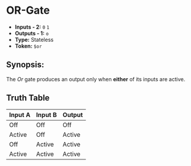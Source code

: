 # OR-Gate

* **Inputs - 2:** `0` `1`
* **Outputs - 1:** `o`
* **Type:** Stateless
* **Token:** `$or`

## Synopsis: 
The *Or* gate produces an output only when **either** of its inputs are active.

## Truth Table
| Input A | Input B | Output |
|---------|---------|--------|
| Off     | Off     | Off    |
| Active  | Off     | Active |
| Off     | Active  | Active |
| Active  | Active  | Active |